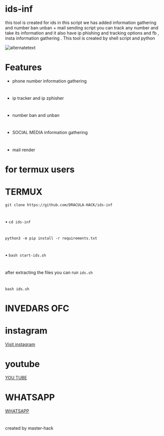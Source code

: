 # ids-inf
this tool is created for ids
in this script we has added information gathering 
and number ban unban + mail sending script 
you can track any number and take its information 
and it also have ip phishing and tracking options
and fb , insta information gathering .
This tool is created by shell script and python 

<img src="https://github.com/DRACULA-HACK/ids-inf/blob/main/Screenshot_2022-12-15-17-09-55-715_com.termux.jpg" alt="alternatetext">

#
# Features
* phone number information gathering 
#
* ip tracker and ip zphisher
#
* number ban and unban
#
* SOCIAL MEDIA information gathering 
#
* mail render
#

# for termux users

# 

# TERMUX 
`git clone https://github.com/DRACULA-HACK/ids-inf `
#
• `cd ids-inf `
#
` python3 -m pip install -r requirements.txt `
#
• ` bash start-ids.sh `

#
after extracting the files you can run `ids.sh` 

#
` bash ids.sh `

# INVEDARS OFC 
#


 
  
     
      
  
#

# instagram 

<a href="https://instagram.com/_invaders_ofc_?igshid=MTg0ZDhmNDA=">Visit instagram </a> 

# youtube
 
<a href="https://m.youtube.com/channel/UCcuJQhSiU80wigeMyHu9r_g">YOU TUBE </a>
#
# WHATSAPP
<a href="https://wa.me//+916235369260">WHATSAPP </a>
#
created 
by 
master-hack
